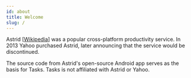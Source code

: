 ```yaml
---
id: about
title: Welcome
slug: /
---
```


Astrid [[Wikipedia](https://en.wikipedia.org/wiki/Astrid_(application))] was a popular cross-platform productivity service. In 2013 Yahoo purchased Astrid, later announcing that the service would be discontinued. 

The source code from Astrid's open-source Android app serves as the basis for Tasks. Tasks is not affiliated with Astrid or Yahoo.
